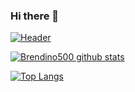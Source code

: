 ### Hi there 👋
[![Header](https://i.ibb.co/s6YSK1f/Minimalist-Home-Brew-Email-Header.png "Header")](https://brendaty.com)


[![Brendino500 github stats](https://github-readme-stats.vercel.app/api?username=brendino500&hide=issues,prs&show_icons=truetheme=nightowl)](https://github.com/anuraghazra/github-readme-stats)

[![Top Langs](https://github-readme-stats.vercel.app/api/top-langs/?username=brendino500&layout=compact)](https://github.com/anuraghazra/github-readme-stats)
